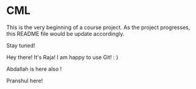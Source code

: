 # CML

This is the very beginning of a course project.
As the project progresses, this README file would be update accordingly.

Stay tuned!

Hey there! It's Raja! I am happy to use Git! : )

Abdallah is here also !

Pranshul here!